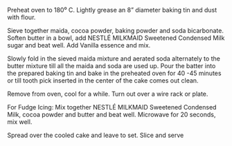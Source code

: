 Preheat oven to 180⁰ C.  Lightly grease an 8” diameter baking tin and dust with flour.
 
Sieve together maida, cocoa powder, baking powder and soda bicarbonate. Soften butter in a bowl, add NESTLÉ MILKMAID Sweetened Condensed Milk sugar and beat well. Add Vanilla essence and mix.
 
Slowly fold in the sieved maida mixture and aerated soda alternately to the butter mixture till all the maida and soda are used up. Pour the batter into the prepared baking tin and bake in the preheated oven for 40 -45 minutes or till tooth pick inserted in the center of the cake comes out clean.
 
Remove from oven, cool for a while. Turn out over a wire rack or plate.
 
For Fudge Icing: Mix together NESTLÉ MILKMAID Sweetened Condensed Milk, cocoa powder and butter and beat well. Microwave for 20 seconds, mix well.
 
Spread over the cooled cake and leave to set. Slice and serve